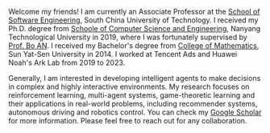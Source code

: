 Welcome my friends! I am currently an Associate Professor at the [School of Software Engineering](http://www2.scut.edu.cn/sse/), South China University of Technology. I received my Ph.D. degree from [Schoole of Computer Science and Engineering](https://www.ntu.edu.sg/scse), Nanyang Technological University in 2019, where I was fortunately supervised by [Prof. Bo AN](https://personal.ntu.edu.sg/boan). I received my Bachelor's degree from [College of Mathematics](https://math.sysu.edu.cn/), Sun Yat-Sen University in 2014. I worked at Tencent Ads and Huawei Noah's Ark Lab from 2019 to 2023.

Generally, I am interested in developing intelligent agents to make decisions in complex and highly interactive environments. My research focuses on reinforcement learning, multi-agent systems, game-theoretic learning and their applications in real-world problems, including recommender systems, autonomous driving and robotics control. You can check my [Google Scholar](https://scholar.google.com/citations?user=nLgORGMAAAAJ&hl=en) for more information. Please feel free to reach out for any collaboration. 
